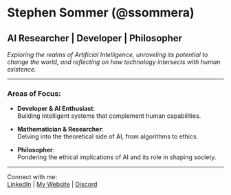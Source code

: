 # Stephen Sommer (@ssommera)
## **AI Researcher | Developer | Philosopher**  
*Exploring the realms of Artificial Intelligence, unraveling its potential to change the world, and reflecting on how technology intersects with human existence.*

---

### **Areas of Focus:**

- **Developer & AI Enthusiast**:  
  Building intelligent systems that complement human capabilities.
  
- **Mathematician & Researcher**:  
  Delving into the theoretical side of AI, from algorithms to ethics.

- **Philosopher**:  
  Pondering the ethical implications of AI and its role in shaping society.

---

Connect with me:  
[LinkedIn](https://www.linkedin.com/in/stephen-sommer-0a6bb0164/) | [My Website](https://www.ssommer.tech) | [Discord](https://discord.com/users/188387061147893771) 
